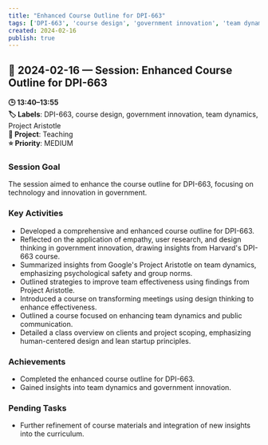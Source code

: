 ```yaml
---
title: "Enhanced Course Outline for DPI-663"
tags: ['DPI-663', 'course design', 'government innovation', 'team dynamics', 'Project Aristotle']
created: 2024-02-16
publish: true
---
```


## 📅 2024-02-16 — Session: Enhanced Course Outline for DPI-663

**🕒 13:40–13:55**  
**🏷️ Labels**: DPI-663, course design, government innovation, team dynamics, Project Aristotle  
**📂 Project**: Teaching  
**⭐ Priority**: MEDIUM  


### Session Goal
The session aimed to enhance the course outline for DPI-663, focusing on technology and innovation in government.

### Key Activities
- Developed a comprehensive and enhanced course outline for DPI-663.
- Reflected on the application of empathy, user research, and design thinking in government innovation, drawing insights from Harvard's DPI-663 course.
- Summarized insights from Google's Project Aristotle on team dynamics, emphasizing psychological safety and group norms.
- Outlined strategies to improve team effectiveness using findings from Project Aristotle.
- Introduced a course on transforming meetings using design thinking to enhance effectiveness.
- Outlined a course focused on enhancing team dynamics and public communication.
- Detailed a class overview on clients and project scoping, emphasizing human-centered design and lean startup principles.

### Achievements
- Completed the enhanced course outline for DPI-663.
- Gained insights into team dynamics and government innovation.

### Pending Tasks
- Further refinement of course materials and integration of new insights into the curriculum.
